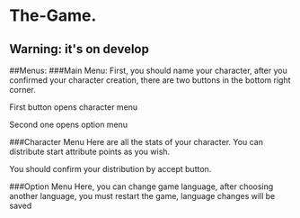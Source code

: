 # The-Game. 
## Warning: it's on develop
##Menus:
###Main Menu:
First, you should name your character, after you confirmed your character creation, 
there are two buttons in the bottom right corner.

First button opens character menu

Second one opens option menu

###Character Menu
Here are all the stats of your character. You can distribute start attribute points as you wish.

You should confirm your distribution by accept button.

###Option Menu
Here, you can change game language, after choosing another language, you must restart the game, 
language changes will be saved